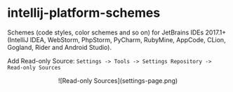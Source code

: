 # intellij-platform-schemes

Schemes (code styles, color schemes and so on) for JetBrains IDEs 2017.1+ (IntelliJ IDEA, WebStorm, PhpStorm, PyCharm, RubyMine, AppCode, CLion, Gogland, Rider and Android Studio).

Add Read-only Source: `Settings -> Tools -> Settings Repository -> Read-only Sources`
<p align="center">
![Read-only Sources](settings-page.png)
</p>